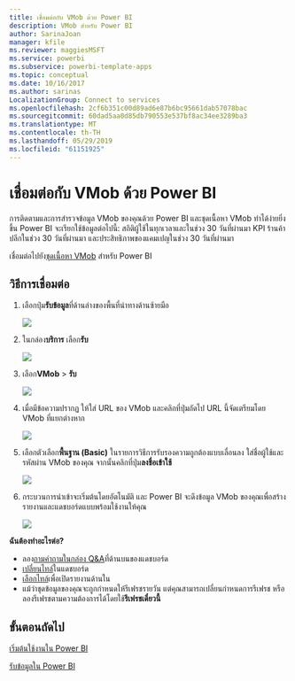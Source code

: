 ```yaml
---
title: เชื่อมต่อกับ VMob ด้วย Power BI
description: VMob สำหรับ Power BI
author: SarinaJoan
manager: kfile
ms.reviewer: maggiesMSFT
ms.service: powerbi
ms.subservice: powerbi-template-apps
ms.topic: conceptual
ms.date: 10/16/2017
ms.author: sarinas
LocalizationGroup: Connect to services
ms.openlocfilehash: 2cf6b351c00d89ad6e87b6bc95661dab57078bac
ms.sourcegitcommit: 60dad5aa0d85db790553e537bf8ac34ee3289ba3
ms.translationtype: MT
ms.contentlocale: th-TH
ms.lasthandoff: 05/29/2019
ms.locfileid: "61151925"
---
```

# <a name="connect-to-vmob-with-power-bi"></a>เชื่อมต่อกับ VMob ด้วย Power BI
การติดตามและการสำรวจข้อมูล VMob ของคุณด้วย Power BI และชุดเนื้อหา VMob ทำได้ง่ายยิ่งขึ้น Power BI จะเรียกใช้ข้อมูลต่อไปนี้: สถิติผู้ใช้ในทุกเวลาและในช่วง 30 วันที่ผ่านมา KPI ร้านค้าปลีกในช่วง 30 วันที่ผ่านมา และประสิทธิภาพของแคมเปญในช่วง 30 วันที่ผ่านมา

เชื่อมต่อไปยัง[ชุดเนื้อหา VMob](https://app.powerbi.com/getdata/services/vmob) สำหรับ Power BI

## <a name="how-to-connect"></a>วิธีการเชื่อมต่อ
1. เลือกปุ่ม**รับข้อมูล**ที่ด้านล่างของพื้นที่นำทางด้านซ้ายมือ
   
    ![](media/service-connect-to-vmob/getdata.png)
2. ในกล่อง**บริการ** เลือก**รับ**
   
   ![](media/service-connect-to-vmob/services.png)
3. เลือก**VMob** \> **รับ**
   
   ![](media/service-connect-to-vmob/vmob.png)
4. เมื่อมีข้อความปรากฏ ให้ใส่ URL ของ VMob และคลิกที่ปุ่มถัดไป URL นี้จัดเตรียมโดย VMob ที่แยกต่างหาก
   
    ![](media/service-connect-to-vmob/params.png)
5. เลือกตัวเลือก**พื้นฐาน (Basic)** ในรายการวิธีการรับรองความถูกต้องแบบเลื่อนลง ใส่ชื่อผู้ใช้และรหัสผ่าน VMob ของคุณ จากนั้นคลิกที่ปุ่ม**ลงชื่อเข้าใช้**
   
    ![](media/service-connect-to-vmob/creds.png)
6. กระบวนการนำเข้าจะเริ่มต้นโดยอัตโนมัติ และ Power BI จะดึงข้อมูล VMob ของคุณเพื่อสร้างรายงานและแดชบอร์ดแบบพร้อมใช้งานให้คุณ
   
   ![](media/service-connect-to-vmob/dashboard2.png)

**ฉันต้องทำอะไรต่อ?**

* ลอง[ถามคำถามในกล่อง Q&A](consumer/end-user-q-and-a.md)ที่ด้านบนของแดชบอร์ด
* [เปลี่ยนไทล์](service-dashboard-edit-tile.md)ในแดชบอร์ด
* [เลือกไทล์](consumer/end-user-tiles.md)เพื่อเปิดรายงานด้านใน
* แม้ว่าชุดข้อมูลของคุณจะถูกกำหนดให้รีเฟรชรายวัน แต่คุณสามารถเปลี่ยนกำหนดการรีเฟรช หรือลองรีเฟรชตามความต้องการได้โดยใช้**รีเฟรชเดี๋ยวนี้**

## <a name="next-steps"></a>ขั้นตอนถัดไป
[เริ่มต้นใช้งานใน Power BI](service-get-started.md)

[รับข้อมูลใน Power BI](service-get-data.md)

